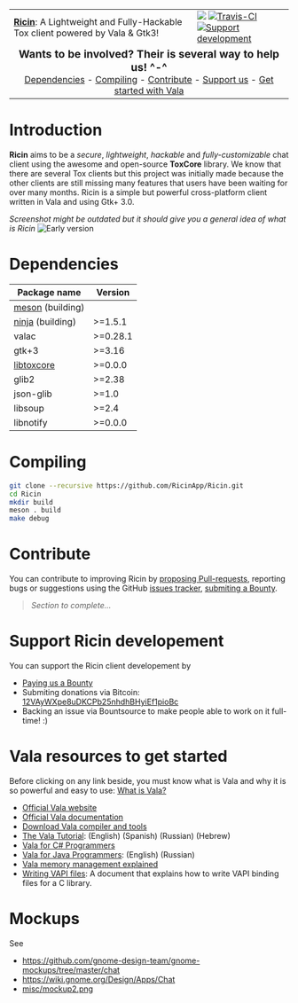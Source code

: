 <table align="center" width="100%">
  <tr>
    <td>
      <strong><a href="#">Ricin</a></strong>: A Lightweight and Fully-Hackable Tox client powered by Vala & Gtk3!
    </td>
    <td>
      <img src="https://img.shields.io/badge/version-0.0.1-brightgreen.svg?style=flat">
      <a href="https://travis-ci.org/RicinApp/Ricin">
        <img src="https://api.travis-ci.org/RicinApp/Ricin.svg" alt="Travis-CI">
      </a>
      <a href="https://www.bountysource.com/teams/RicinApp">
        <img src="https://img.shields.io/bountysource/team/RicinApp/activity.svg?style=flat" alt="Support development">
      </a>
    </td>
  </tr>
  <tr>
    <td align="center" width="100%" colspan="2">
      <big><b>Wants to be involved? Their is several way to help us! ^-^</b></big><br>
      <a href="#dependencies">Dependencies</a> -
      <a href="#compiling">Compiling</a> -
      <a href="#contribute">Contribute</a> -
      <a href="#support-ricin-developement">Support us</a> -
      <a href="#vala-resources-to-get-started">Get started with Vala</a>
    </td>
  </tr>
</table>

# Introduction
**Ricin** aims to be a _secure_, _lightweight_, _hackable_ and _fully-customizable_ chat client using the awesome and open-source **ToxCore** library. We know that there are several Tox clients but this project was initially made because the other clients are still missing many features that users have been waiting for over many months. Ricin is a simple but powerful cross-platform client written in Vala and using Gtk+ 3.0.

_Screenshot might be outdated but it should give you a general idea of what is Ricin_
![Early version](http://i.imgur.com/W1q3fg2.png)

# Dependencies
| Package name        | Version   |
|---------------------|-----------|
| [meson] \(building) |           |
| [ninja] \(building) | >=1.5.1   |
| valac               | >=0.28.1  |
| gtk+3               | >=3.16    |
| [libtoxcore]        | >=0.0.0   |
| glib2               | >=2.38    |
| json-glib           | >=1.0     |
| libsoup             | >=2.4     |
| libnotify           | >=0.0.0   |

# Compiling

```bash
git clone --recursive https://github.com/RicinApp/Ricin.git
cd Ricin
mkdir build
meson . build
make debug
```

# Contribute
You can contribute to improving Ricin by [proposing Pull-requests](https://github.com/RicinApp/Ricin/pulls), reporting bugs or suggestions using the GitHub [issues tracker](https://github.com/RicinApp/Ricin/issues), [submiting a Bounty](https://www.bountysource.com/teams/RicinApp).

> _Section to complete..._

# Support Ricin developement
You can support the Ricin client developement by
- [Paying us a Bounty](https://www.bountysource.com/teams/RicinApp)
- Submiting donations via Bitcoin: [12VAyWXpe8uDKCPb25nhdhBHyiEf1pioBc](bitcoin:12VAyWXpe8uDKCPb25nhdhBHyiEf1pioBc)
- Backing an issue via Bountsource to make people able to work on it full-time! :)

# Vala resources to get started
Before clicking on any link beside, you must know what is Vala and why it is so powerful and easy to use: [What is Vala?](https://wiki.gnome.org/Projects/Vala/About)

- [Official Vala website](https://live.gnome.org/Vala)
- [Official Vala documentation](http://www.valadoc.org)
- [Download Vala compiler and tools](https://wiki.gnome.org/Projects/Vala/Tools)
- [The Vala Tutorial](https://wiki.gnome.org/Projects/Vala/Tutorial): (English) (Spanish) (Russian) (Hebrew)
- [Vala for C# Programmers](https://wiki.gnome.org/Projects/Vala/ValaForCSharpProgrammers)
- [Vala for Java Programmers](https://wiki.gnome.org/Projects/Vala/ValaForJavaProgrammers): (English) (Russian)
- [Vala memory management explained](https://wiki.gnome.org/Projects/Vala/ReferenceHandling)
- [Writing VAPI files](https://wiki.gnome.org/Projects/Vala/LegacyBindings): A document that explains how to write VAPI binding files for a C library.

# Mockups

See
- https://github.com/gnome-design-team/gnome-mockups/tree/master/chat
- https://wiki.gnome.org/Design/Apps/Chat
- [misc/mockup2.png](misc/mockup2.png)

[libtoxcore]: https://github.com/irungentoo/toxcore/blob/master/INSTALL.md
[meson]: http://mesonbuild.com/
[ninja]: http://martine.github.io/ninja/

